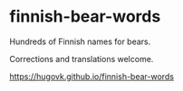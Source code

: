 # finnish-bear-words

Hundreds of Finnish names for bears.

Corrections and translations welcome.

https://hugovk.github.io/finnish-bear-words
